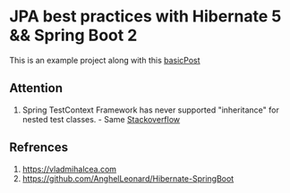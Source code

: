# JPA best practices with Hibernate 5 && Spring Boot 2

This is an example project along with this [basicPost](https://polarlights.github.io/2018/12/06/hibernate-best-practice/)

## Attention

1. Spring TestContext Framework has never supported "inheritance" for nested test classes. - Same [Stackoverflow](https://stackoverflow.com/questions/44203244/transaction-roll-back-is-not-working-in-test-case-in-nested-class-of-junit5)

## Refrences
1. https://vladmihalcea.com
2. https://github.com/AnghelLeonard/Hibernate-SpringBoot
